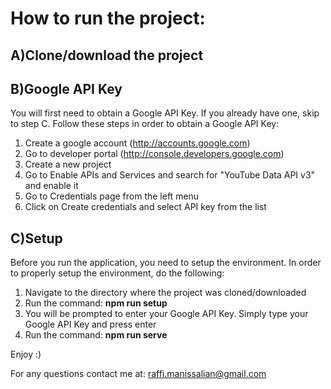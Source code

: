 # How to run the project:

## A)Clone/download the project

## B)Google API Key

You will first need to obtain a Google API Key. If you already have one, skip to step C.
Follow these steps in order to obtain a Google API Key:
1. Create a google account (http://accounts.google.com)
2. Go to developer portal (http://console.developers.google.com)
3. Create a new project
4. Go to Enable APIs and Services and search for "YouTube Data API v3" and enable it
5. Go to Credentials page from the left menu
6. Click on Create credentials and select API key from the list

## C)Setup

Before you run the application, you need to setup the environment.
In order to properly setup the environment, do the following:
1. Navigate to the directory where the project was cloned/downloaded
2. Run the command: **npm run setup**
3. You will be prompted to enter your Google API Key. Simply type your Google API Key and press enter
4. Run the command: **npm run serve**

Enjoy :)

For any questions contact me at: raffi.manissalian@gmail.com